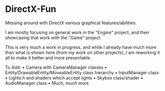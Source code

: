 DirectX-Fun
===========

Messing around with DirectX various graphical features/abilities.

I am mostly focusing on general work in the "Engine" project, and then showcasing that work with the "Game" project.

This is very much a work in progress, and while I already have much more than what is shown here (from my work on other projects), I am reworking it all to make it better and more presentable.

To Add:
 • Camera with CameraManager classes
 • Entity/DrawableEntity/MoveableEntity class hierarchy
 • InputManager class
 • Lights.h and shaders which accept lights
 • Skybox class/shader
 • AudioManager class
 • Much, much more